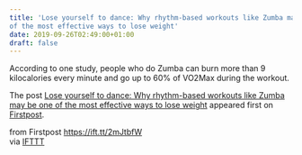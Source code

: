 ```yaml
---
title: 'Lose yourself to dance: Why rhythm-based workouts like Zumba may be one
of the most effective ways to lose weight'
date: 2019-09-26T02:49:00+01:00
draft: false
---
```


According to one study, people who do Zumba can burn more than 9 kilocalories every minute and go up to 60% of VO2Max during the workout.

The post [Lose yourself to dance: Why rhythm-based workouts like Zumba may be one of the most effective ways to lose weight](http://www.firstpost.com/health/lose-yourself-to-dance-why-rhythm-based-workouts-like-zumba-may-be-one-of-the-most-effective-ways-to-lose-weight-7394481.html) appeared first on [Firstpost](http://www.firstpost.com).

  
  
from Firstpost https://ift.tt/2mJtbfW  
via [IFTTT](https://ifttt.com/?ref=da&site=blogger)